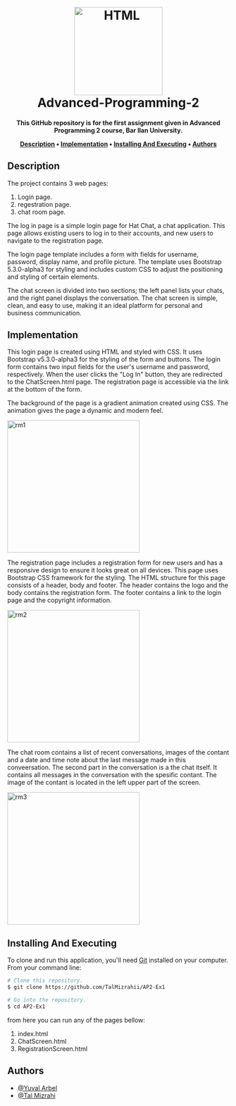 <h1 align="center">
  <br>
  <a href="https://github.com/TalMizrahii/AP2-Ex1"><img src="https://cloud2data.com/wp-content/uploads/2023/01/HTML-CSS-Review.png" alt="HTML" width="200"></a>
  <br>
  Advanced-Programming-2
  <br>
</h1>

<h4 align="center">This GitHub repository is for the first assignment given in Advanced Programming 2 course, Bar Ilan University.


<p align="center">
  <a href="#description">Description</a> •
  <a href="#implementation">Implementation</a> •
  <a href="#installing-and-executing">Installing And Executing</a> •
  <a href="#authors">Authors</a> 
</p>

## Description

  The project contains 3 web pages:
  1. Login page.
  2. regestration page.
  3. chat room page.
  
  The log in page is a simple login page for Hat Chat, a chat application. This page allows existing users to log in to their accounts, and new users to navigate to the registration page. 
  
The login page template includes a form with fields for username, password, display name, and profile picture. The template uses Bootstrap 5.3.0-alpha3 for styling and includes custom CSS to adjust the positioning and styling of certain elements.
  
The chat screen is divided into two sections; the left panel lists your chats, and the right panel displays the conversation. The chat screen is simple, clean, and easy to use, making it an ideal platform for personal and business communication.
 

## Implementation

  This login page is created using HTML and styled with CSS. It uses Bootstrap v5.3.0-alpha3 for the styling of the form and buttons. The login form contains two input fields for the user's username and password, respectively. When the user clicks the "Log In" button, they are redirected to the ChatScreen.html page. The registration page is accessible via the link at the bottom of the form.

The background of the page is a gradient animation created using CSS. The animation gives the page a dynamic and modern feel.


  <img width="300" alt="rm1" src="https://user-images.githubusercontent.com/103560553/234780293-e618d743-7ac0-4805-a298-e5d668767660.PNG">

 The registration page includes a registration form for new users and has a responsive design to ensure it looks great on all devices. This page uses Bootstrap CSS framework for the styling. The HTML structure for this page consists of a header, body and footer. The header contains the logo and the body contains the registration form. The footer contains a link to the login page and the copyright information.
  
<img width="300" alt="rm2" src="https://user-images.githubusercontent.com/103560553/234783338-8691a917-fed8-44a5-86be-e5060ddf356e.PNG">

The chat room contains a list of recent conversations, images of the contant and a date and time note about the last message made in this conveersation. The second part in the conversation is a the chat itself. It contains all messages in the conversation with the spesific contant. The image of the contant is located in the left upper part of the screen.
  
  <img width="300" alt="rm3" src="https://user-images.githubusercontent.com/103560553/234786543-de269658-948f-4506-9781-73e75b506844.PNG">

 
## Installing And Executing
  
To clone and run this application, you'll need [Git](https://git-scm.com) installed on your computer. From your command line:

```bash
# Clone this repository.
$ git clone https://github.com/TalMizrahii/AP2-Ex1

# Go into the repository.
$ cd AP2-Ex1
```
from here you can run any of the pages bellow:
  1. index.html
  2. ChatScreen.html
  3. RegistrationScreen.html

## Authors
* [@Yuval Arbel](https://github.com/YuvalArbel1)
* [@Tal Mizrahi](https://github.com/TalMizrahii)
